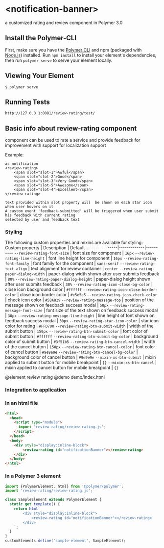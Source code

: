 # \<notification-banner\>

a customized rating and review component in Polymer 3.0

## Install the Polymer-CLI

First, make sure you have the [Polymer CLI](https://www.npmjs.com/package/polymer-cli) and npm (packaged with [Node.js](https://nodejs.org)) installed. Run `npm install` to install your element's dependencies, then run `polymer serve` to serve your element locally.

## Viewing Your Element

```
$ polymer serve
```

## Running Tests

```
http://127.0.0.1:8081/review-rating/test/
```

## Basic info about review-rating component
<review-rating> component can be used to rate a service and provide feedback for improvement with support for 
localization support

Example:
````
as notification
<review-rating>
    <span slot="slot-1">Awful</span>
    <span slot="slot-2">Good</span>
    <span slot="slot-3">Very Good</span>
    <span slot="slot-5">Awesome</span>
    <span slot="slot-4">Excellent</span>
</review-rating>

text provided within slot property will  be shown on each star icon when user hovers on it
A custom event 'feedback-submitted' will be triggered when user submit his feedback with current rating
selected by user and feedback text

````

### Styling
The following custom properties and mixins are available for styling:
Custom property | Description | Default
----------------|-------------|----------
`--review-rating-font-size` | font size for component | `16px`
`--review-rating-line-height` | font line height for component | `16px`
`--review-rating-font-family` | font family for the component | `sans-serif`
`--review-rating-text-align` | text alignment for review container | `center`
`--review-rating-paper-dialog-width` | paper-dialog width shown after user submits feedback | `80%`
`--review-rating-paper-dialog-height` | paper-dialog height shown after user submits feedback | `30%`
`--review-rating-icon-close-bg-color` | close icon background color | `#ffffff`
`--review-rating-icon-close-border-color` | close icon border color | `#e5e5e5`
`--review-rating-icon-check-color` | check icon color | `#5BA829`
`--review-rating-message-top` | position of the message shown on feedback success modal | `50px`
`--review-rating-message-font-size` | font size of the text shown on feedback success modal | `30px`
`--review-rating-message-line-height` | line height of font shown on feedback success modal | `30px`
`--review-rating-star-icon-color` | star icon color for rating | `#FFD700`
`--review-rating-btn-submit-width` | width of the submit button | `150px`
`--review-rating-btn-submit-color` | font color of submit button | `#ffffff`
`--review-rating-btn-submit-bg-color` | background color of submit button | `#3f51b5`
`--review-rating-btn-cancel-width` | width of the cancel button | `150px`
`--review-rating-btn-cancel-color` | font color of cancel button | `#9e9e9e`
`--review-rating-btn-cancel-bg-color` | background color of cancel button | `#9e9e9e`
`--mixin-xs-btn-submit` | mixin applied to submit button for mobile breakpoint | `{}`
`--mixin-xs-btn-cancel` | mixin applied to cancel button for mobile breakpoint | `{}`

@element review rating
@demo demo/index.html

### Integration to application
### In an html file
```html
<html>
  <head>
    <script type="module">
      import 'review-rating/review-rating.js';
    </script>
  </head>
  <body>
    <div style="display:inline-block">
        <review-rating id="notificationBanner"></review-rating>
    </div>
  </body>
</html>
```
### In a Polymer 3 element
```js
import {PolymerElement, html} from '@polymer/polymer';
import 'review-rating/review-rating.js';

class SampleElement extends PolymerElement {
  static get template() {
    return html`
        <div style="display:inline-block">
            <review-rating id="notificationBanner"></review-rating>
        </div>
    `;
  }
}
customElements.define('sample-element', SampleElement);
```